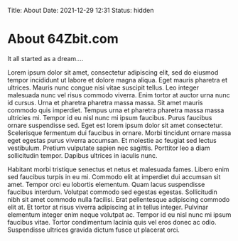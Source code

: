 Title: About
Date: 2021-12-29 12:31
Status: hidden

# About 64Zbit.com
It all started as a dream....

Lorem ipsum dolor sit amet, consectetur adipiscing elit, sed do eiusmod tempor incididunt ut labore et dolore magna aliqua. Eget mauris pharetra et ultrices. Mauris nunc congue nisi vitae suscipit tellus. Leo integer malesuada nunc vel risus commodo viverra. Enim tortor at auctor urna nunc id cursus. Urna et pharetra pharetra massa massa. Sit amet mauris commodo quis imperdiet. Tempus urna et pharetra pharetra massa massa ultricies mi. Tempor id eu nisl nunc mi ipsum faucibus. Purus faucibus ornare suspendisse sed. Eget est lorem ipsum dolor sit amet consectetur. Scelerisque fermentum dui faucibus in ornare. Morbi tincidunt ornare massa eget egestas purus viverra accumsan. Et molestie ac feugiat sed lectus vestibulum. Pretium vulputate sapien nec sagittis. Porttitor leo a diam sollicitudin tempor. Dapibus ultrices in iaculis nunc.

Habitant morbi tristique senectus et netus et malesuada fames. Libero enim sed faucibus turpis in eu mi. Commodo elit at imperdiet dui accumsan sit amet. Tempor orci eu lobortis elementum. Quam lacus suspendisse faucibus interdum. Volutpat commodo sed egestas egestas. Sollicitudin nibh sit amet commodo nulla facilisi. Erat pellentesque adipiscing commodo elit at. Et tortor at risus viverra adipiscing at in tellus integer. Pulvinar elementum integer enim neque volutpat ac. Tempor id eu nisl nunc mi ipsum faucibus vitae. Tortor condimentum lacinia quis vel eros donec ac odio. Suspendisse ultrices gravida dictum fusce ut placerat orci.